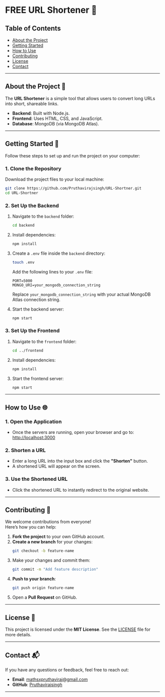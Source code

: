 # FREE URL Shortener 🚀  

## Table of Contents
- [About the Project](#about-the-project)
- [Getting Started](#getting-started)
- [How to Use](#how-to-use)
- [Contributing](#contributing)
- [License](#license)
- [Contact](#contact)

---

## About the Project 📝
The **URL Shortener** is a simple tool that allows users to convert long URLs into short, shareable links. 

- **Backend**: Built with Node.js.
- **Frontend**: Uses HTML, CSS, and JavaScript.
- **Database**: MongoDB (via MongoDB Atlas).

---

## Getting Started 🔧

Follow these steps to set up and run the project on your computer:

### 1. Clone the Repository
Download the project files to your local machine:
```sh
git clone https://github.com/Pruthavirajsingh/URL-Shortner.git
cd URL-Shortner
```

### 2. Set Up the Backend
1. Navigate to the `backend` folder:
   ```sh
   cd backend
   ```
2. Install dependencies:
   ```sh
   npm install
   ```
3. Create a `.env` file inside the `backend` directory:
   ```sh
   touch .env
   ```
   Add the following lines to your `.env` file:
   ```env
   PORT=5000
   MONGO_URI=your_mongodb_connection_string
   ```
   Replace `your_mongodb_connection_string` with your actual MongoDB Atlas connection string.

4. Start the backend server:
   ```sh
   npm start
   ```

### 3. Set Up the Frontend
1. Navigate to the `frontend` folder:
   ```sh
   cd ../frontend
   ```
2. Install dependencies:
   ```sh
   npm install
   ```
3. Start the frontend server:
   ```sh
   npm start
   ```

---

## How to Use 🌐

### 1. Open the Application
- Once the servers are running, open your browser and go to:  
  [http://localhost:3000](http://localhost:3000)

### 2. Shorten a URL
- Enter a long URL into the input box and click the **"Shorten"** button.  
- A shortened URL will appear on the screen.

### 3. Use the Shortened URL
- Click the shortened URL to instantly redirect to the original website.

---

## Contributing 🤝

We welcome contributions from everyone!  
Here’s how you can help:
1. **Fork the project** to your own GitHub account.
2. **Create a new branch** for your changes:
   ```sh
   git checkout -b feature-name
   ```
3. Make your changes and commit them:
   ```sh
   git commit -m "Add feature description"
   ```
4. **Push to your branch**:
   ```sh
   git push origin feature-name
   ```
5. Open a **Pull Request** on GitHub.

---

## License 📜
This project is licensed under the **MIT License**. See the [LICENSE](LICENSE) file for more details.

---

## Contact 📬
If you have any questions or feedback, feel free to reach out:

- **Email**: mathsxpruthaviraj@gmail.com  
- **GitHub**: [Pruthavirajsingh](https://github.com/Pruthavirajsingh)

---


